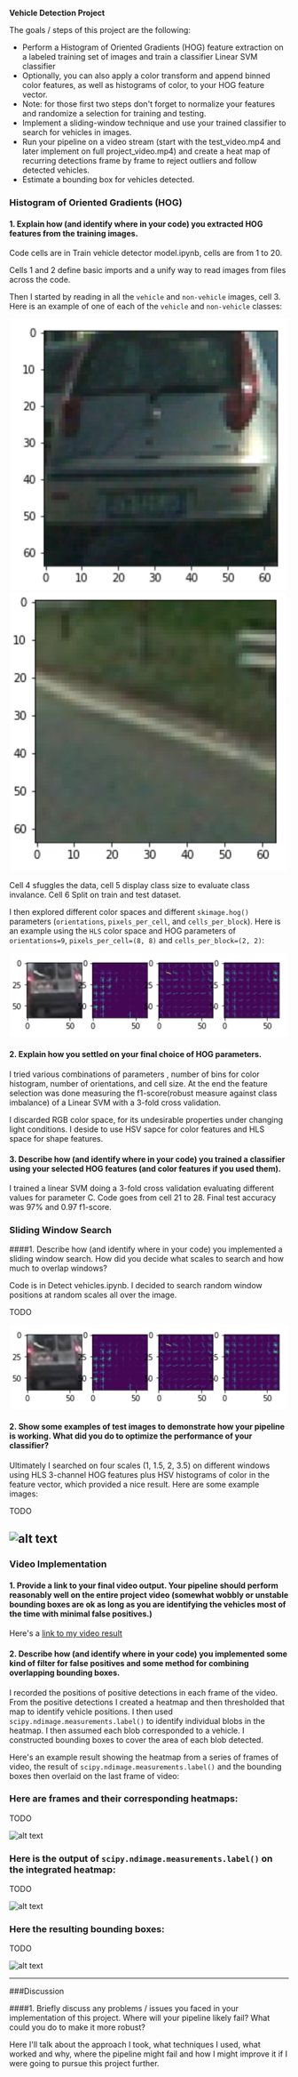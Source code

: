 **Vehicle Detection Project**

The goals / steps of this project are the following:

* Perform a Histogram of Oriented Gradients (HOG) feature extraction on a labeled training set of images and train a classifier Linear SVM classifier
* Optionally, you can also apply a color transform and append binned color features, as well as histograms of color, to your HOG feature vector. 
* Note: for those first two steps don't forget to normalize your features and randomize a selection for training and testing.
* Implement a sliding-window technique and use your trained classifier to search for vehicles in images.
* Run your pipeline on a video stream (start with the test_video.mp4 and later implement on full project_video.mp4) and create a heat map of recurring detections frame by frame to reject outliers and follow detected vehicles.
* Estimate a bounding box for vehicles detected.

[//]: # (Image References)
[image1]: ./output_images/car.png
[image2]: ./output_images/no-car.png
[image3]: ./output_images/hog.png
[image4]: ./examples/sliding_window.jpg
[image5]: ./examples/bboxes_and_heat.png
[image6]: ./examples/labels_map.png
[image7]: ./examples/output_bboxes.png
[video1]: ./project_video.mp4

### Histogram of Oriented Gradients (HOG)

#### 1. Explain how (and identify where in your code) you extracted HOG features from the training images.

Code cells are in Train vehicle detector model.ipynb, cells are from 1 to 20.

Cells 1 and 2 define basic imports and a unify way to read images from files across the code.

Then I started by reading in all the `vehicle` and `non-vehicle` images, cell 3.  Here is an example of one of each of the `vehicle` and `non-vehicle` classes: 

![alt text][image1] ![alt text][image2]

Cell 4 sfuggles the data, cell 5 display class size to evaluate class invalance. Cell 6 Split on train and test dataset.

I then explored different color spaces and different `skimage.hog()` parameters (`orientations`, `pixels_per_cell`, and `cells_per_block`). Here is an example using the `HLS` color space and HOG parameters of `orientations=9`, `pixels_per_cell=(8, 8)` and `cells_per_block=(2, 2)`: 

![alt text][image3]

#### 2. Explain how you settled on your final choice of HOG parameters.

I tried various combinations of parameters , number of bins for color histogram, number of orientations, and cell size. At the end the feature selection was done measuring the f1-score(robust measure against class imbalance) of a Linear SVM with a 3-fold cross validation.

I discarded RGB color space, for its undesirable properties under changing light conditions. I deside to use HSV sapce for color features and HLS space for shape features.

#### 3. Describe how (and identify where in your code) you trained a classifier using your selected HOG features (and color features if you used them).

I trained a linear SVM doing a 3-fold cross validation evaluating different values for parameter C. Code goes from cell 21 to 28. Final test accuracy was 97% and 0.97 f1-score.

### Sliding Window Search

####1. Describe how (and identify where in your code) you implemented a sliding window search.  How did you decide what scales to search and how much to overlap windows?

Code is in Detect vehicles.ipynb. I decided to search random window positions at random scales all over the image.

TODO

![alt text][image3]

#### 2. Show some examples of test images to demonstrate how your pipeline is working.  What did you do to optimize the performance of your classifier?

Ultimately I searched on four scales (1, 1.5, 2, 3.5) on different windows using HLS 3-channel HOG features plus HSV histograms of color in the feature vector, which provided a nice result.  Here are some example images:

TODO

![alt text][image4]
---

### Video Implementation

#### 1. Provide a link to your final video output.  Your pipeline should perform reasonably well on the entire project video (somewhat wobbly or unstable bounding boxes are ok as long as you are identifying the vehicles most of the time with minimal false positives.)

Here's a [link to my video result](./output_images/test_video_out.mp4)

#### 2. Describe how (and identify where in your code) you implemented some kind of filter for false positives and some method for combining overlapping bounding boxes.

I recorded the positions of positive detections in each frame of the video.  From the positive detections I created a heatmap and then thresholded that map to identify vehicle positions.  I then used `scipy.ndimage.measurements.label()` to identify individual blobs in the heatmap.  I then assumed each blob corresponded to a vehicle.  I constructed bounding boxes to cover the area of each blob detected.  

Here's an example result showing the heatmap from a series of frames of video, the result of `scipy.ndimage.measurements.label()` and the bounding boxes then overlaid on the last frame of video:

### Here are frames and their corresponding heatmaps:

TODO

![alt text][image5]

### Here is the output of `scipy.ndimage.measurements.label()` on the integrated heatmap:

TODO

![alt text][image6]

### Here the resulting bounding boxes:
TODO

![alt text][image7]

---

###Discussion

####1. Briefly discuss any problems / issues you faced in your implementation of this project.  Where will your pipeline likely fail?  What could you do to make it more robust?

Here I'll talk about the approach I took, what techniques I used, what worked and why, where the pipeline might fail and how I might improve it if I were going to pursue this project further.  

